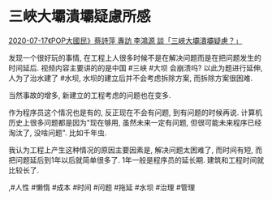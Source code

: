 # 三峽大壩潰壩疑慮所感

[2020-07-17《POP大國民》蔡詩萍 專訪 李鴻源 談「三峽大壩潰壩疑慮？」](https://youtu.be/UtckJMwg6GM)

发现一个很好玩的事情, 在工程上人很多时候不是在解决问题而是在把问题发生的时间延后. 视频内容主要讲的的是中国 #三峡 #大坝 会崩溃吗? 以此为题进行延伸, 人为了治水建了 #水坝, 水坝的建立后并不会考虑拆除方案, 而拆除方案很困难.

当然事故的增多, 新建立的工程考虑的问题也在变多.

作为程序员这个情况也是有的, 反正现在不会有问题, 到有问题的时候再说. 计算机历史上很多问题都是因为"现在够用, 虽然未来一定有问题, 但很可能未来程序已经淘汰了, 没啥问题". 比如千年虫.

我认为工程上产生这种情况的原因主要因素是, 解决问题太困难了, 而时间有短, 而把问题延后到1年以后就简单很多了. 1年一般是程序员的延长期. 建筑和工程时间就比较长了.

 ,#人性 #懒惰 #成本 #时间 #问题 #拖延 #水坝 #治理 #管理
